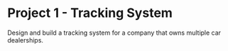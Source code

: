 # Project 1 - Tracking System
 Design and build a tracking system for a company that owns multiple car dealerships.
